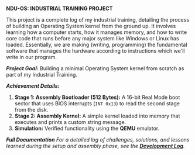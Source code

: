 **NDU-OS: INDUSTRIAL TRAINING PROJECT**

This project is a complete log of my industrial training, detailing the process of building an Operating System kernel from the ground up. It involves learning how a computer starts, how it manages memory, and how to write core code that runs before any major system like Windows or Linux has loaded. Essentially, we are making (writing, programming) the fundamental software that manages the hardware according to instructions which we'll write in our program.

**_Project Goal:_**
Building a minimal Operating System kernel from scratch as part of my Industrial Training.

**_Achievement Details:_**
1.  **Stage 1: Assembly Bootloader (512 Bytes):** A 16-bit Real Mode boot sector that uses BIOS interrupts (`INT 0x13`) to read the second stage from the disk.
2.  **Stage 2: Assembly Kernel:** A simple kernel loaded into memory that executes and prints a custom string message.
3.  **Simulation:** Verified functionality using the **QEMU** emulator.


**_Full Documentation_**
*For a detailed log of challenges, solutions, and lessons learned during the setup and assembly phase, see the **[Development Log](docs/DEVELOPMENT_LOG.md)**.*
